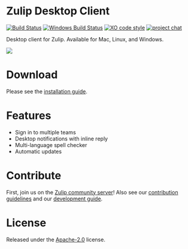 # Zulip Desktop Client
[![Build Status](https://travis-ci.org/zulip/zulip-electron.svg?branch=master)](https://travis-ci.org/zulip/zulip-electron)
[![Windows Build Status](https://ci.appveyor.com/api/projects/status/github/zulip/zulip-electron?branch=master&svg=true)](https://ci.appveyor.com/project/akashnimare/zulip-electron/branch/master)
[![XO code style](https://img.shields.io/badge/code_style-XO-5ed9c7.svg)](https://github.com/sindresorhus/xo)
[![project chat](https://img.shields.io/badge/zulip-join_chat-brightgreen.svg)](https://chat.zulip.org)

Desktop client for Zulip. Available for Mac, Linux, and Windows.

<img src="http://i.imgur.com/ChzTq4F.png"/>

# Download
Please see the [installation guide](https://zulipchat.com/help/desktop-app-install-guide).

# Features
* Sign in to multiple teams
* Desktop notifications with inline reply
* Multi-language spell checker
* Automatic updates

# Contribute

First, join us on the [Zulip community server](https://zulip.readthedocs.io/en/latest/contributing/chat-zulip-org.html)! 
Also see our [contribution guidelines](./CONTRIBUTING.md) and our [development guide](./development.md).

# License
Released under the [Apache-2.0](./LICENSE) license.
